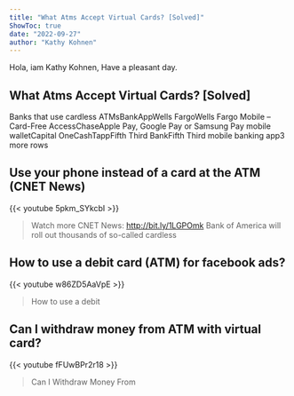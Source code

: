 ```yaml
---
title: "What Atms Accept Virtual Cards? [Solved]"
ShowToc: true 
date: "2022-09-27"
author: "Kathy Kohnen" 
---
```


Hola, iam Kathy Kohnen, Have a pleasant day.
## What Atms Accept Virtual Cards? [Solved]
Banks that use cardless ATMsBankAppWells FargoWells Fargo Mobile – Card-Free AccessChaseApple Pay, Google Pay or Samsung Pay mobile walletCapital OneCashTappFifth Third BankFifth Third mobile banking app3 more rows

## Use your phone instead of a card at the ATM (CNET News)
{{< youtube 5pkm_SYkcbI >}}
>Watch more CNET News: http://bit.ly/1LGPOmk Bank of America will roll out thousands of so-called cardless 

## How to use a debit card (ATM) for facebook ads?
{{< youtube w86ZD5AaVpE >}}
>How to use a debit 

## Can I withdraw money from ATM with virtual card?
{{< youtube fFUwBPr2r18 >}}
>Can I Withdraw Money From 


